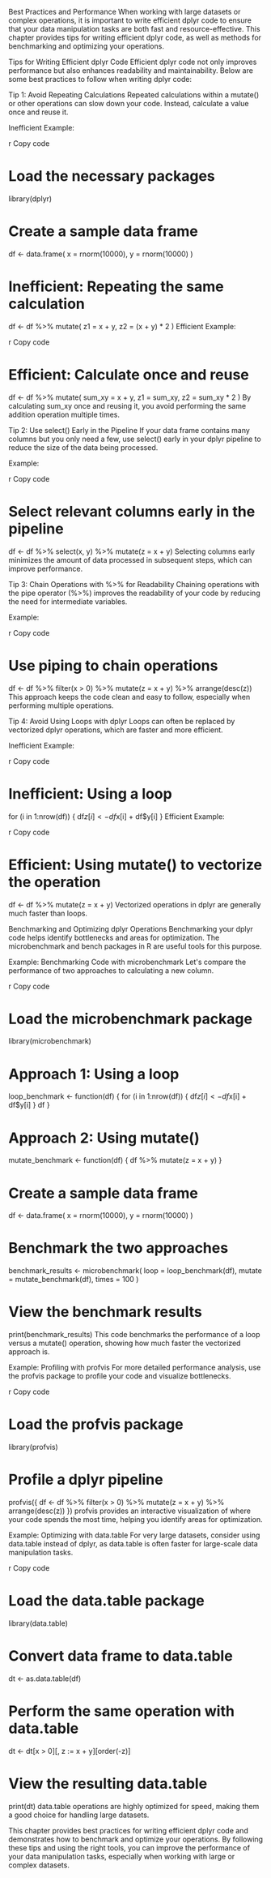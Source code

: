 Best Practices and Performance 
When working with large datasets or complex operations, it is important to write efficient dplyr code to ensure that your data manipulation tasks are both fast and resource-effective. This chapter provides tips for writing efficient dplyr code, as well as methods for benchmarking and optimizing your operations.

Tips for Writing Efficient dplyr Code
Efficient dplyr code not only improves performance but also enhances readability and maintainability. Below are some best practices to follow when writing dplyr code:

Tip 1: Avoid Repeating Calculations
Repeated calculations within a mutate() or other operations can slow down your code. Instead, calculate a value once and reuse it.

Inefficient Example:

r
Copy code
# Load the necessary packages
library(dplyr)

# Create a sample data frame
df <- data.frame(
  x = rnorm(10000),
  y = rnorm(10000)
)

# Inefficient: Repeating the same calculation
df <- df %>%
  mutate(
    z1 = x + y,
    z2 = (x + y) * 2
  )
Efficient Example:

r
Copy code
# Efficient: Calculate once and reuse
df <- df %>%
  mutate(
    sum_xy = x + y,
    z1 = sum_xy,
    z2 = sum_xy * 2
  )
By calculating sum_xy once and reusing it, you avoid performing the same addition operation multiple times.

Tip 2: Use select() Early in the Pipeline
If your data frame contains many columns but you only need a few, use select() early in your dplyr pipeline to reduce the size of the data being processed.

Example:

r
Copy code
# Select relevant columns early in the pipeline
df <- df %>%
  select(x, y) %>%
  mutate(z = x + y)
Selecting columns early minimizes the amount of data processed in subsequent steps, which can improve performance.

Tip 3: Chain Operations with %>% for Readability
Chaining operations with the pipe operator (%>%) improves the readability of your code by reducing the need for intermediate variables.

Example:

r
Copy code
# Use piping to chain operations
df <- df %>%
  filter(x > 0) %>%
  mutate(z = x + y) %>%
  arrange(desc(z))
This approach keeps the code clean and easy to follow, especially when performing multiple operations.

Tip 4: Avoid Using Loops with dplyr
Loops can often be replaced by vectorized dplyr operations, which are faster and more efficient.

Inefficient Example:

r
Copy code
# Inefficient: Using a loop
for (i in 1:nrow(df)) {
  df$z[i] <- df$x[i] + df$y[i]
}
Efficient Example:

r
Copy code
# Efficient: Using mutate() to vectorize the operation
df <- df %>%
  mutate(z = x + y)
Vectorized operations in dplyr are generally much faster than loops.

Benchmarking and Optimizing dplyr Operations
Benchmarking your dplyr code helps identify bottlenecks and areas for optimization. The microbenchmark and bench packages in R are useful tools for this purpose.

Example: Benchmarking Code with microbenchmark
Let's compare the performance of two approaches to calculating a new column.

r
Copy code
# Load the microbenchmark package
library(microbenchmark)

# Approach 1: Using a loop
loop_benchmark <- function(df) {
  for (i in 1:nrow(df)) {
    df$z[i] <- df$x[i] + df$y[i]
  }
  df
}

# Approach 2: Using mutate()
mutate_benchmark <- function(df) {
  df %>%
    mutate(z = x + y)
}

# Create a sample data frame
df <- data.frame(
  x = rnorm(10000),
  y = rnorm(10000)
)

# Benchmark the two approaches
benchmark_results <- microbenchmark(
  loop = loop_benchmark(df),
  mutate = mutate_benchmark(df),
  times = 100
)

# View the benchmark results
print(benchmark_results)
This code benchmarks the performance of a loop versus a mutate() operation, showing how much faster the vectorized approach is.

Example: Profiling with profvis
For more detailed performance analysis, use the profvis package to profile your code and visualize bottlenecks.

r
Copy code
# Load the profvis package
library(profvis)

# Profile a dplyr pipeline
profvis({
  df <- df %>%
    filter(x > 0) %>%
    mutate(z = x + y) %>%
    arrange(desc(z))
})
profvis provides an interactive visualization of where your code spends the most time, helping you identify areas for optimization.

Example: Optimizing with data.table
For very large datasets, consider using data.table instead of dplyr, as data.table is often faster for large-scale data manipulation tasks.

r
Copy code
# Load the data.table package
library(data.table)

# Convert data frame to data.table
dt <- as.data.table(df)

# Perform the same operation with data.table
dt <- dt[x > 0][, z := x + y][order(-z)]

# View the resulting data.table
print(dt)
data.table operations are highly optimized for speed, making them a good choice for handling large datasets.

This chapter provides best practices for writing efficient dplyr code and demonstrates how to benchmark and optimize your operations. By following these tips and using the right tools, you can improve the performance of your data manipulation tasks, especially when working with large or complex datasets.

